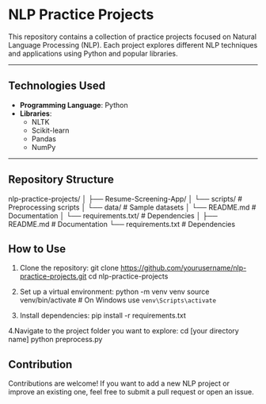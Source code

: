 # NLP Practice Projects

This repository contains a collection of practice projects focused on Natural Language Processing (NLP). Each project explores different NLP techniques and applications using Python and popular libraries.

---

## Technologies Used

- **Programming Language**: Python
- **Libraries**:
  - NLTK
  - Scikit-learn
  - Pandas
  - NumPy

---

## Repository Structure

nlp-practice-projects/
│
├── Resume-Screening-App/
│   └── scripts/           # Preprocessing scripts
│   └── data/              # Sample datasets
│   └── README.md          # Documentation
│   └── requirements.txt/  # Dependencies
│
├── README.md              # Documentation
└── requirements.txt       # Dependencies


## How to Use
1. Clone the repository:
git clone https://github.com/yourusername/nlp-practice-projects.git
cd nlp-practice-projects

2. Set up a virtual environment:
python -m venv venv
source venv/bin/activate # On Windows use `venv\Scripts\activate`

3. Install dependencies:
pip install -r requirements.txt

4.Navigate to the project folder you want to explore:
cd [your directory name] 
python preprocess.py


## Contribution
Contributions are welcome! If you want to add a new NLP project or improve an existing one, feel free to submit a pull request or open an issue.
